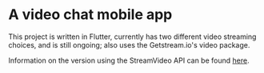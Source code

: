# A video chat mobile app 

This project is written in Flutter, currently has two different video streaming choices, and is still ongoing; also uses the Getstream.io's video package.

Information on the version using the StreamVideo API can be found [here](https://github.com/ItsYaBoyJG/ChatApp/blob/main/chat_app_w_stream_video/README.md).


